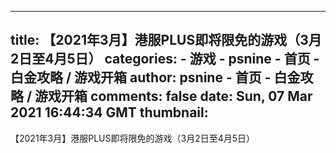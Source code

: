 
---
title: 【2021年3月】港服PLUS即将限免的游戏（3月2日至4月5日）
categories: 
    - 游戏
    - psnine - 首页 - 白金攻略 / 游戏开箱
author: psnine - 首页 - 白金攻略 / 游戏开箱
comments: false
date: Sun, 07 Mar 2021 16:44:34 GMT
thumbnail: 
---

<div>   
【2021年3月】港服PLUS即将限免的游戏（3月2日至4月5日）  
</div>
            